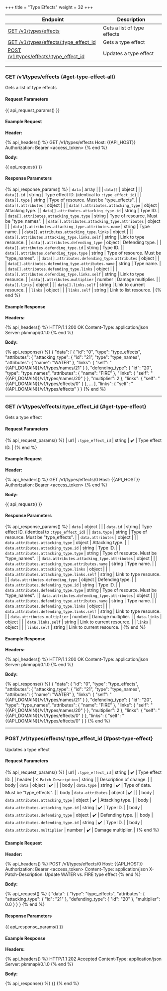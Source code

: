 +++
title = "Type Effects"
weight = 32
+++

| Endpoint                                                    | Description                 |
|-------------------------------------------------------------|-----------------------------|
| [GET /v1/types/effects](#get-type-effect-all)               | Gets a list of type effects |
| [GET /v1/types/effects/:type_effect_id](#get-type-effect)   | Gets a type effect          |
| [POST /v1/types/effects/:type_effect_id](#post-type-effect) | Updates a type effect       |

---

### GET /v1/types/effects {#get-type-effect-all}

Gets a list of type effects

#### Request Parameters

{{ api_request_params() }}

#### Example Request

**Header:**

{% api_headers() %}
GET /v1/types/effects
Host: {{API_HOST}}
Authorization: Bearer <access_token>
{% end %}

**Body:**

{{ api_request() }}

#### Response Parameters

{% api_response_params() %}
| `data`                                             | array  |                                                  |
| `data[]`                                           | object |                                                  |
| `data[].id`                                        | string | Type effect ID. (identical to `:type_effect_id`) |
| `data[].type`                                      | string | Type of resource. Must be "type_effects".        |
| `data[].attributes`                                | object |                                                  |
| `data[].attributes.attacking_type`                 | object | Attacking type.                                  |
| `data[].attributes.attacking_type.id`              | string | Type ID.                                         |
| `data[].attributes.attacking_type.type`            | string | Type of resource. Must be "type_names".          |
| `data[].attributes.attacking_type.attributes`      | object |                                                  |
| `data[].attributes.attacking_type.attributes.name` | string | Type name.                                       |
| `data[].attributes.attacking_type.links`           | object |                                                  |
| `data[].attributes.attacking_type.links.self`      | string | Link to type resource.                           |
| `data[].attributes.defending_type`                 | object | Defending type.                                  |
| `data[].attributes.defending_type.id`              | string | Type ID.                                         |
| `data[].attributes.defending_type.type`            | string | Type of resource. Must be "type_names".          |
| `data[].attributes.defending_type.attributes`      | object |                                                  |
| `data[].attributes.defending_type.attributes.name` | string | Type name.                                       |
| `data[].attributes.defending_type.links`           | object |                                                  |
| `data[].attributes.defending_type.links.self`      | string | Link to type resource.                           |
| `data[].attributes.multiplier`                     | number | Damage multiplier.                               |
| `data[].links`                                     | object |                                                  |
| `data[].links.self`                                | string | Link to current resource.                        |
| `links`                                            | object |                                                  |
| `links.self`                                       | string | Link to list resource.                           |
{% end %}

#### Example Response

**Headers:**

{% api_headers() %}
HTTP/1.1 200 OK
Content-Type: application/json
Server: pkmnapi/0.1.0
{% end %}

**Body:**

{% api_response() %}
{
    "data": [
        {
            "id": "0",
            "type": "type_effects",
            "attributes": {
                "attacking_type": {
                    "id": "21",
                    "type": "type_names",
                    "attributes": {
                        "name": "WATER"
                    },
                    "links": {
                        "self": "{{API_DOMAIN}}/v1/types/names/21"
                    }
                },
                "defending_type": {
                    "id": "20",
                    "type": "type_names",
                    "attributes": {
                        "name": "FIRE"
                    },
                    "links": {
                        "self": "{{API_DOMAIN}}/v1/types/names/20"
                    }
                },
                "multiplier": 2
            },
            "links": {
                "self": "{{API_DOMAIN}}/v1/types/effects/0"
            }
        },
        ...
    ],
    "links": {
        "self": "{{API_DOMAIN}}/v1/types/effects"
    }
}
{% end %}

---

### GET /v1/types/effects/:type_effect_id {#get-type-effect}

Gets a type effect

#### Request Parameters

{% api_request_params() %}
| url | `:type_effect_id` | string | ✔️ | Type effect ID. |
{% end %}

#### Example Request

**Header:**

{% api_headers() %}
GET /v1/types/effects/0
Host: {{API_HOST}}
Authorization: Bearer <access_token>
{% end %}

**Body:**

{{ api_request() }}

#### Response Parameters

{% api_response_params() %}
| `data`                                           | object |                                                  |
| `data.id`                                        | string | Type effect ID. (identical to `:type_effect_id`) |
| `data.type`                                      | string | Type of resource. Must be "type_effects".        |
| `data.attributes`                                | object |                                                  |
| `data.attributes.attacking_type`                 | object | Attacking type.                                  |
| `data.attributes.attacking_type.id`              | string | Type ID.                                         |
| `data.attributes.attacking_type.type`            | string | Type of resource. Must be "type_names".          |
| `data.attributes.attacking_type.attributes`      | object |                                                  |
| `data.attributes.attacking_type.attributes.name` | string | Type name.                                       |
| `data.attributes.attacking_type.links`           | object |                                                  |
| `data.attributes.attacking_type.links.self`      | string | Link to type resource.                           |
| `data.attributes.defending_type`                 | object | Defending type.                                  |
| `data.attributes.defending_type.id`              | string | Type ID.                                         |
| `data.attributes.defending_type.type`            | string | Type of resource. Must be "type_names".          |
| `data.attributes.defending_type.attributes`      | object |                                                  |
| `data.attributes.defending_type.attributes.name` | string | Type name.                                       |
| `data.attributes.defending_type.links`           | object |                                                  |
| `data.attributes.defending_type.links.self`      | string | Link to type resource.                           |
| `data.attributes.multiplier`                     | number | Damage multiplier.                               |
| `data.links`                                     | object |                                                  |
| `data.links.self`                                | string | Link to current resource.                        |
| `links`                                          | object |                                                  |
| `links.self`                                     | string | Link to current resource.                        |
{% end %}

#### Example Response

**Headers:**

{% api_headers() %}
HTTP/1.1 200 OK
Content-Type: application/json
Server: pkmnapi/0.1.0
{% end %}

**Body:**

{% api_response() %}
{
    "data": {
        "id": "0",
        "type": "type_effects",
        "attributes": {
            "attacking_type": {
                "id": "21",
                "type": "type_names",
                "attributes": {
                    "name": "WATER"
                },
                "links": {
                    "self": "{{API_DOMAIN}}/v1/types/names/21"
                }
            },
            "defending_type": {
                "id": "20",
                "type": "type_names",
                "attributes": {
                    "name": "FIRE"
                },
                "links": {
                    "self": "{{API_DOMAIN}}/v1/types/names/20"
                }
            },
            "multiplier": 2
        },
        "links": {
            "self": "{{API_DOMAIN}}/v1/types/effects/0"
        }
    },
    "links": {
        "self": "{{API_DOMAIN}}/v1/types/effects/0"
    }
}
{% end %}

---

### POST /v1/types/effects/:type_effect_id {#post-type-effect}

Updates a type effect

#### Request Parameters

{% api_request_params() %}
| url    | `:type_effect_id`                   | string | ✔️ | Type effect ID.                       |
| header | `X-Patch-Description`               | string |   | Description of change.                |
| body   | `data`                              | object | ✔️ |                                       |
| body   | `data.type`                         | string | ✔️ | Type of data. Must be "type_effects". |
| body   | `data.attributes`                   | object | ✔️ |                                       |
| body   | `data.attributes.attacking_type`    | object | ✔️ | Attacking type.                       |
| body   | `data.attributes.attacking_type.id` | string | ✔️ | Type ID.                              |
| body   | `data.attributes.defending_type`    | object | ✔️ | Defending type.                       |
| body   | `data.attributes.defending_type.id` | string | ✔️ | Type ID.                              |
| body   | `data.attributes.multiplier`        | number | ✔️ | Damage multiplier.                    |
{% end %}

#### Example Request

**Header:**

{% api_headers() %}
POST /v1/types/effects/0
Host: {{API_HOST}}
Authorization: Bearer <access_token>
Content-Type: application/json
X-Patch-Description: Update WATER vs. FIRE type effect
{% end %}

**Body:**

{% api_request() %}
{
    "data": {
        "type": "type_effects",
        "attributes": {
            "attacking_type": {
                "id": "21"
            },
            "defending_type": {
                "id": "20"
            },
            "multiplier": 0.0
        }
    }
}
{% end %}

#### Response Parameters

{{ api_response_params() }}

#### Example Response

**Headers:**

{% api_headers() %}
HTTP/1.1 202 Accepted
Content-Type: application/json
Server: pkmnapi/0.1.0
{% end %}

**Body:**

{% api_response() %}
{}
{% end %}
